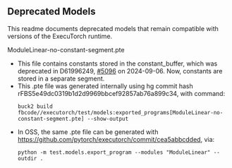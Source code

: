## Deprecated Models

This readme documents deprecated models that remain compatible with versions of the ExecuTorch runtime.

ModuleLinear-no-constant-segment.pte
- This file contains constants stored in the constant_buffer, which was deprecated in D61996249, [#5096](https://github.com/pytorch/executorch/pull/5096) on 2024-09-06. Now, constants are stored in a separate segment.
- This .pte file was generated internally using hg commit hash rFBS5e49dc0319b1d2d9969bbcef92857ab76a899c34, with command:
    ```
    buck2 build fbcode//executorch/test/models:exported_programs[ModuleLinear-no-constant-segment.pte] --show-output
    ```
- In OSS, the same .pte file can be generated with https://github.com/pytorch/executorch/commit/cea5abbcdded, via:
    ```
    python -m test.models.export_program --modules "ModuleLinear" --outdir .
    ```
